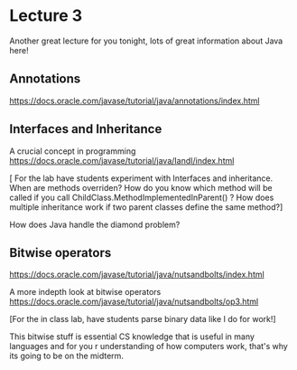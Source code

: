# Lecture 3
Another great lecture for you tonight, lots of great information about Java here!

## Annotations
https://docs.oracle.com/javase/tutorial/java/annotations/index.html

## Interfaces and Inheritance
A crucial concept in programming
https://docs.oracle.com/javase/tutorial/java/IandI/index.html

[ For the lab have students experiment with Interfaces and inheritance. When are methods overriden? How do you know which
method will be called if you call ChildClass.MethodImplementedInParent() ? How does multiple inheritance work if two parent 
classes define the same method?]

How does Java handle the diamond problem?

## Bitwise operators
https://docs.oracle.com/javase/tutorial/java/nutsandbolts/index.html

A more indepth look at bitwise operators
https://docs.oracle.com/javase/tutorial/java/nutsandbolts/op3.html

[For the in class lab, have students parse binary data like I do for work!]

This bitwise stuff is essential CS knowledge that is useful in many languages and for you r understanding of how computers work, that's why its going to be on the midterm.
